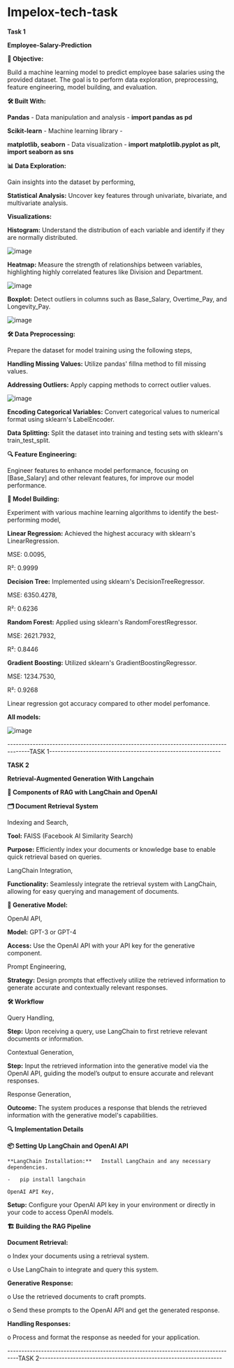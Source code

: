 # Impelox-tech-task

**Task 1**

**Employee-Salary-Prediction**

**🎯 Objective:**

Build a machine learning model to predict employee base salaries using the provided dataset. The goal is to perform data exploration, preprocessing, feature engineering, model building, and evaluation.

**🛠️ Built With:**

**Pandas** - Data manipulation and analysis - **import pandas as pd**

**Scikit-learn** - Machine learning library - 

**matplotlib, seaborn** - Data visualization - **import matplotlib.pyplot as plt, import seaborn as sns**

**📊 Data Exploration:**

Gain insights into the dataset by performing,

**Statistical Analysis:**   Uncover key features through univariate, bivariate, and multivariate analysis.

**Visualizations:**

**Histogram:**   Understand the distribution of each variable and identify if they are normally distributed.

![image](https://github.com/user-attachments/assets/874ca808-ce10-4f93-8519-34beede2b6bd)


**Heatmap:**     Measure the strength of relationships between variables, highlighting highly correlated features like Division and Department.

![image](https://github.com/user-attachments/assets/c926bafa-12a5-4c1b-b190-32e843d3af73)


**Boxplot:**     Detect outliers in columns such as Base_Salary, Overtime_Pay, and Longevity_Pay.

![image](https://github.com/user-attachments/assets/0b489a58-2f8a-488d-8a2a-ea2ad4889a7f)


**🛠️ Data Preprocessing:**

Prepare the dataset for model training using the following steps,

**Handling Missing Values:**   Utilize pandas' fillna method to fill missing values.

**Addressing Outliers:**    Apply capping methods to correct outlier values.

![image](https://github.com/user-attachments/assets/9ec623b9-b3c4-420c-ba0f-34b510ed3853)


**Encoding Categorical Variables:**  Convert categorical values to numerical format using sklearn's LabelEncoder.

**Data Splitting:**    Split the dataset into training and testing sets with sklearn's train_test_split.

**🔍 Feature Engineering:**

Engineer features to enhance model performance, focusing on [Base_Salary] and other relevant features, for improve our model performance.

**🧩 Model Building:**

Experiment with various machine learning algorithms to identify the best-performing model,

**Linear Regression:**   Achieved the highest accuracy with sklearn's LinearRegression.

MSE: 0.0095,

R²: 0.9999

**Decision Tree:**   Implemented using sklearn's DecisionTreeRegressor.

MSE: 6350.4278,

R²: 0.6236

**Random Forest:**   Applied using sklearn's RandomForestRegressor.

MSE: 2621.7932,

R²: 0.8446

**Gradient Boosting:**   Utilized sklearn's GradientBoostingRegressor.

MSE: 1234.7530,

R²: 0.9268

Linear regression got accuracy compared to other model perfomance.

**All models:**

![image](https://github.com/user-attachments/assets/e831aeeb-173c-40ae-928a-06b90ae211d7)


--------------------------------------------------------------------------------------TASK 1-------------------------------------------------------------

**TASK 2**

**Retrieval-Augmented Generation With Langchain**

**🌟 Components of RAG with LangChain and OpenAI**


**🗂️ Document Retrieval System**

Indexing and Search,

**Tool:**   FAISS (Facebook AI Similarity Search)

**Purpose:**   Efficiently index your documents or knowledge base to enable quick retrieval based on queries.

LangChain Integration,

**Functionality:**   Seamlessly integrate the retrieval system with LangChain, allowing for easy querying and management of documents.

**🤖 Generative Model:**

OpenAI API,

**Model:** GPT-3 or GPT-4

**Access:**   Use the OpenAI API with your API key for the generative component.

Prompt Engineering,

**Strategy:**   Design prompts that effectively utilize the retrieved information to generate accurate and contextually relevant responses.
   
**🛠️ Workflow**

Query Handling,

**Step:** Upon receiving a query, use LangChain to first retrieve relevant documents or information.

Contextual Generation,

**Step:** Input the retrieved information into the generative model via the OpenAI API, guiding the model’s output to ensure accurate and relevant responses.

Response Generation,

**Outcome:**   The system produces a response that blends the retrieved information with the generative model's capabilities.

**🔍 Implementation Details**

**📦 Setting Up LangChain and OpenAI API**

	**LangChain Installation:**   Install LangChain and any necessary dependencies.

  	-	pip install langchain

	OpenAI API Key,

**Setup:** Configure your OpenAI API key in your environment or directly in your code to access OpenAI models.

**🏗️ Building the RAG Pipeline**

**Document Retrieval:**

o	Index your documents using a retrieval system.

o	Use LangChain to integrate and query this system.

**Generative Response:**

o	Use the retrieved documents to craft prompts.

o	Send these prompts to the OpenAI API and get the generated response.

**Handling Responses:**

o	Process and format the response as needed for your application.

----------------------------------------------------------------------------------TASK 2-----------------------------------------------------------------
